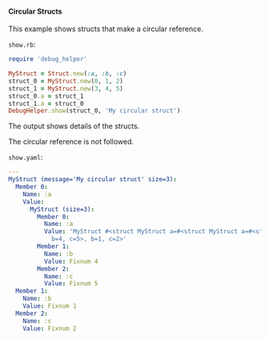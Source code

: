 #### Circular Structs

This example shows structs that make a circular reference.

```show.rb```:
```ruby
require 'debug_helper'

MyStruct = Struct.new(:a, :b, :c)
struct_0 = MyStruct.new(0, 1, 2)
struct_1 = MyStruct.new(3, 4, 5)
struct_0.a = struct_1
struct_1.a = struct_0
DebugHelper.show(struct_0, 'My circular struct')
```

The output shows details of the structs.

The circular reference is not followed.

```show.yaml```:
```yaml
---
MyStruct (message='My circular struct' size=3):
  Member 0:
    Name: :a
    Value:
      MyStruct (size=3):
        Member 0:
          Name: :a
          Value: 'MyStruct #<struct MyStruct a=#<struct MyStruct a=#<struct MyStruct:...>,
            b=4, c=5>, b=1, c=2>'
        Member 1:
          Name: :b
          Value: Fixnum 4
        Member 2:
          Name: :c
          Value: Fixnum 5
  Member 1:
    Name: :b
    Value: Fixnum 1
  Member 2:
    Name: :c
    Value: Fixnum 2
```
